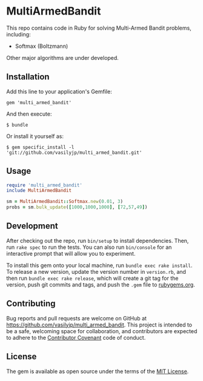 # MultiArmedBandit

This repo contains code in Ruby for solving Multi-Armed Bandit problems, including:

* Softmax (Boltzmann)

Other major algorithms are under developed.

## Installation

Add this line to your application's Gemfile:

    gem 'multi_armed_bandit'

And then execute:

    $ bundle

Or install it yourself as:

    $ gem specific_install -l 'git://github.com/vasilyjp/multi_armed_bandit.git'


## Usage

```ruby
require 'multi_armed_bandit'
include MultiArmedBandit

sm = MultiArmedBandit::Softmax.new(0.01, 3)
probs = sm.bulk_update([1000,1000,1000], [72,57,49])
```


## Development

After checking out the repo, run `bin/setup` to install dependencies. Then, run `rake spec` to run the tests. You can also run `bin/console` for an interactive prompt that will allow you to experiment.

To install this gem onto your local machine, run `bundle exec rake install`. To release a new version, update the version number in `version.rb`, and then run `bundle exec rake release`, which will create a git tag for the version, push git commits and tags, and push the `.gem` file to [rubygems.org](https://rubygems.org).

## Contributing

Bug reports and pull requests are welcome on GitHub at https://github.com/vasilyjp/multi_armed_bandit. This project is intended to be a safe, welcoming space for collaboration, and contributors are expected to adhere to the [Contributor Covenant](contributor-covenant.org) code of conduct.


## License

The gem is available as open source under the terms of the [MIT License](http://opensource.org/licenses/MIT).


